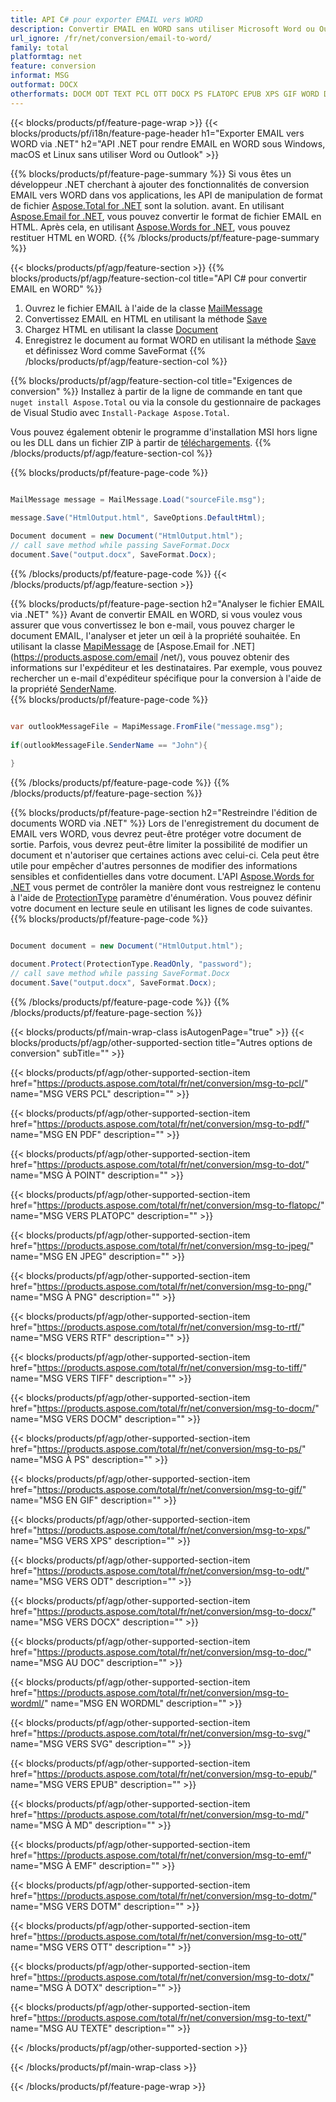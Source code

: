 ```yaml
---
title: API C# pour exporter EMAIL vers WORD
description: Convertir EMAIL en WORD sans utiliser Microsoft Word ou Outlook sur .NET
url_ignore: /fr/net/conversion/email-to-word/
family: total
platformtag: net
feature: conversion
informat: MSG
outformat: DOCX
otherformats: DOCM ODT TEXT PCL OTT DOCX PS FLATOPC EPUB XPS GIF WORD DOTX DOC DOTM MD WORDML PDF DOT JPEG PNG RTF SVG TIFF
---
```

{{< blocks/products/pf/feature-page-wrap >}}
{{< blocks/products/pf/i18n/feature-page-header h1="Exporter EMAIL vers WORD via .NET" h2="API .NET pour rendre EMAIL en WORD sous Windows, macOS et Linux sans utiliser Word ou Outlook" >}}

{{% blocks/products/pf/feature-page-summary %}}
Si vous êtes un développeur .NET cherchant à ajouter des fonctionnalités de conversion EMAIL vers WORD dans vos applications, les API de manipulation de format de fichier [Aspose.Total for .NET](https://products.aspose.com/total/net/) sont la solution. avant. En utilisant [Aspose.Email for .NET](https://products.aspose.com/email/net/), vous pouvez convertir le format de fichier EMAIL en HTML. Après cela, en utilisant [Aspose.Words for .NET](https://products.aspose.com/words/net/), vous pouvez restituer HTML en WORD.
{{% /blocks/products/pf/feature-page-summary  %}}

{{< blocks/products/pf/agp/feature-section >}}
{{% blocks/products/pf/agp/feature-section-col title="API C# pour convertir EMAIL en WORD" %}}
1. Ouvrez le fichier EMAIL à l'aide de la classe [MailMessage](https://reference.aspose.com/email/net/aspose.email/mailmessage)
2. Convertissez EMAIL en HTML en utilisant la méthode [Save](https://reference.aspose.com/email/net/aspose.email.mailmessage/save/methods/3)
3. Chargez HTML en utilisant la classe [Document](https://reference.aspose.com/words/net/aspose.words/document)
4. Enregistrez le document au format WORD en utilisant la méthode [Save](https://reference.aspose.com/words/net/aspose.words.document/save/methods/4) et définissez Word comme SaveFormat
{{% /blocks/products/pf/agp/feature-section-col %}}

{{% blocks/products/pf/agp/feature-section-col title="Exigences de conversion" %}}
Installez à partir de la ligne de commande en tant que ```nuget install Aspose.Total``` ou via la console du gestionnaire de packages de Visual Studio avec ```Install-Package Aspose.Total```.

Vous pouvez également obtenir le programme d'installation MSI hors ligne ou les DLL dans un fichier ZIP à partir de [téléchargements](https://downloads.aspose.com/total/net).
{{% /blocks/products/pf/agp/feature-section-col %}}

{{% blocks/products/pf/feature-page-code %}}

```cs

MailMessage message = MailMessage.Load("sourceFile.msg");
 
message.Save("HtmlOutput.html", SaveOptions.DefaultHtml);

Document document = new Document("HtmlOutput.html");
// call save method while passing SaveFormat.Docx
document.Save("output.docx", SaveFormat.Docx); 
```

{{% /blocks/products/pf/feature-page-code %}}
{{< /blocks/products/pf/agp/feature-section >}}

{{% blocks/products/pf/feature-page-section  h2="Analyser le fichier EMAIL via .NET" %}}
Avant de convertir EMAIL en WORD, si vous voulez vous assurer que vous convertissez le bon e-mail, vous pouvez charger le document EMAIL, l'analyser et jeter un œil à la propriété souhaitée. En utilisant la classe [MapiMessage](https://reference.aspose.com/email/net/aspose.email.mapi/mapimessage) de [Aspose.Email for .NET](https://products.aspose.com/email /net/), vous pouvez obtenir des informations sur l'expéditeur et les destinataires. Par exemple, vous pouvez rechercher un e-mail d'expéditeur spécifique pour la conversion à l'aide de la propriété [SenderName](https://reference.aspose.com/email/net/aspose.email.mapi/mapimessage/properties/sendername).  
{{% blocks/products/pf/feature-page-code %}}

```cs

var outlookMessageFile = MapiMessage.FromFile("message.msg");
 
if(outlookMessageFile.SenderName == "John"){
    
}
```

{{% /blocks/products/pf/feature-page-code  %}}
{{% /blocks/products/pf/feature-page-section %}}

{{% blocks/products/pf/feature-page-section  h2="Restreindre l'édition de documents WORD via .NET" %}}
Lors de l'enregistrement du document de EMAIL vers WORD, vous devrez peut-être protéger votre document de sortie. Parfois, vous devrez peut-être limiter la possibilité de modifier un document et n'autoriser que certaines actions avec celui-ci. Cela peut être utile pour empêcher d'autres personnes de modifier des informations sensibles et confidentielles dans votre document. L'API [Aspose.Words for .NET](https://products.aspose.com/words/net/) vous permet de contrôler la manière dont vous restreignez le contenu à l'aide de [ProtectionType](https://reference.aspose.com/words/net/aspose.words/protectiontype) paramètre d'énumération. Vous pouvez définir votre document en lecture seule en utilisant les lignes de code suivantes. 
{{% blocks/products/pf/feature-page-code %}}

```cs

Document document = new Document("HtmlOutput.html");

document.Protect(ProtectionType.ReadOnly, "password");
// call save method while passing SaveFormat.Docx
document.Save("output.docx", SaveFormat.Docx);  
```

{{% /blocks/products/pf/feature-page-code  %}}
{{% /blocks/products/pf/feature-page-section %}}

{{< blocks/products/pf/main-wrap-class isAutogenPage="true" >}}
{{< blocks/products/pf/agp/other-supported-section title="Autres options de conversion" subTitle="" >}}

{{< blocks/products/pf/agp/other-supported-section-item href="https://products.aspose.com/total/fr/net/conversion/msg-to-pcl/" name="MSG VERS PCL" description="" >}}

{{< blocks/products/pf/agp/other-supported-section-item href="https://products.aspose.com/total/fr/net/conversion/msg-to-pdf/" name="MSG EN PDF" description="" >}}

{{< blocks/products/pf/agp/other-supported-section-item href="https://products.aspose.com/total/fr/net/conversion/msg-to-dot/" name="MSG À POINT" description="" >}}

{{< blocks/products/pf/agp/other-supported-section-item href="https://products.aspose.com/total/fr/net/conversion/msg-to-flatopc/" name="MSG VERS PLATOPC" description="" >}}

{{< blocks/products/pf/agp/other-supported-section-item href="https://products.aspose.com/total/fr/net/conversion/msg-to-jpeg/" name="MSG EN JPEG" description="" >}}

{{< blocks/products/pf/agp/other-supported-section-item href="https://products.aspose.com/total/fr/net/conversion/msg-to-png/" name="MSG À PNG" description="" >}}

{{< blocks/products/pf/agp/other-supported-section-item href="https://products.aspose.com/total/fr/net/conversion/msg-to-rtf/" name="MSG VERS RTF" description="" >}}

{{< blocks/products/pf/agp/other-supported-section-item href="https://products.aspose.com/total/fr/net/conversion/msg-to-tiff/" name="MSG VERS TIFF" description="" >}}

{{< blocks/products/pf/agp/other-supported-section-item href="https://products.aspose.com/total/fr/net/conversion/msg-to-docm/" name="MSG VERS DOCM" description="" >}}

{{< blocks/products/pf/agp/other-supported-section-item href="https://products.aspose.com/total/fr/net/conversion/msg-to-ps/" name="MSG À PS" description="" >}}

{{< blocks/products/pf/agp/other-supported-section-item href="https://products.aspose.com/total/fr/net/conversion/msg-to-gif/" name="MSG EN GIF" description="" >}}

{{< blocks/products/pf/agp/other-supported-section-item href="https://products.aspose.com/total/fr/net/conversion/msg-to-xps/" name="MSG VERS XPS" description="" >}}

{{< blocks/products/pf/agp/other-supported-section-item href="https://products.aspose.com/total/fr/net/conversion/msg-to-odt/" name="MSG VERS ODT" description="" >}}

{{< blocks/products/pf/agp/other-supported-section-item href="https://products.aspose.com/total/fr/net/conversion/msg-to-docx/" name="MSG VERS DOCX" description="" >}}

{{< blocks/products/pf/agp/other-supported-section-item href="https://products.aspose.com/total/fr/net/conversion/msg-to-doc/" name="MSG AU DOC" description="" >}}

{{< blocks/products/pf/agp/other-supported-section-item href="https://products.aspose.com/total/fr/net/conversion/msg-to-wordml/" name="MSG EN WORDML" description="" >}}

{{< blocks/products/pf/agp/other-supported-section-item href="https://products.aspose.com/total/fr/net/conversion/msg-to-svg/" name="MSG VERS SVG" description="" >}}

{{< blocks/products/pf/agp/other-supported-section-item href="https://products.aspose.com/total/fr/net/conversion/msg-to-epub/" name="MSG VERS EPUB" description="" >}}

{{< blocks/products/pf/agp/other-supported-section-item href="https://products.aspose.com/total/fr/net/conversion/msg-to-md/" name="MSG À MD" description="" >}}

{{< blocks/products/pf/agp/other-supported-section-item href="https://products.aspose.com/total/fr/net/conversion/msg-to-emf/" name="MSG À EMF" description="" >}}

{{< blocks/products/pf/agp/other-supported-section-item href="https://products.aspose.com/total/fr/net/conversion/msg-to-dotm/" name="MSG VERS DOTM" description="" >}}

{{< blocks/products/pf/agp/other-supported-section-item href="https://products.aspose.com/total/fr/net/conversion/msg-to-ott/" name="MSG VERS OTT" description="" >}}

{{< blocks/products/pf/agp/other-supported-section-item href="https://products.aspose.com/total/fr/net/conversion/msg-to-dotx/" name="MSG À DOTX" description="" >}}

{{< blocks/products/pf/agp/other-supported-section-item href="https://products.aspose.com/total/fr/net/conversion/msg-to-text/" name="MSG AU TEXTE" description="" >}}



{{< /blocks/products/pf/agp/other-supported-section >}}

{{< /blocks/products/pf/main-wrap-class >}}

{{< /blocks/products/pf/feature-page-wrap >}}